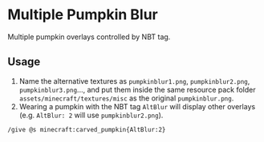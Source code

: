 # Multiple Pumpkin Blur
Multiple pumpkin overlays controlled by NBT tag.

## Usage
1. Name the alternative textures as `pumpkinblur1.png`, `pumpkinblur2.png`, `pumpkinblur3.png`..., and put them inside the same resource pack folder `assets/minecraft/textures/misc` as the original `pumpkinblur.png`.
2. Wearing a pumpkin with the NBT tag `AltBlur` will display other overlays (e.g. `AltBlur: 2` will use `pumpkinblur2.png`).
```
/give @s minecraft:carved_pumpkin{AltBlur:2}
```